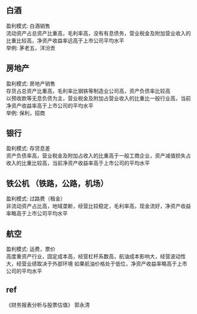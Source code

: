 ## 白酒
盈利模式: 白酒销售    
流动资产占总资产比重高，毛利率高，没有有息债务，营业税金及附加营业收入的比重比较高，净资产收益率远高于上市公司平均水平   
举例: 茅老五，洋汾贡

## 房地产
盈利模式: 房地产销售     
存货占总资产比重高，毛利率比钢铁等制造业公司高，资产负债率比较高   
以预收款等无息负债为主，营业税金及附加占营业收入的比重比一般行业高，当前净资产收益率高于上市公司的平均水平    
举例: 保利，招商    

## 银行
盈利模式: 存贷息差    
资产负债率高，营业税金及附加占收入的比重高于一般工商企业，资产减值损失占收入的比重比较高，当前净资产收益率高于上市公司的平均水平 

## 铁公机 （铁路，公路，机场）
盈利模式: 过路费（租金）   
非流动资产占比高，地域垄断，经营比较稳定，毛利率高，现金流好，净资产收益率略高于上市公司平均水平    

## 航空
盈利模式: 运费，票价   
高度重资产行业，固定成本高，经营杠杆系数高，航油成本影响大，经营波动性大，经营业绩取决于外部环境
如果航油价格处于低位，净资产收益率略高于上市公司的平均水平


## ref
《财务报表分析与股票估值》  郭永清
